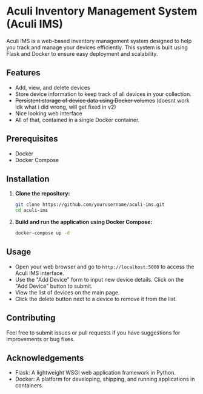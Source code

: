 # Aculi Inventory Management System (Aculi IMS)

Aculi IMS is a web-based inventory management system designed to help you track and manage your devices efficiently. This system is built using Flask and Docker to ensure easy deployment and scalability.

## Features

- Add, view, and delete devices
- Store device information to keep track of all devices in your collection.
- ~~Persistent storage of device data using Docker volumes~~ (doesnt work idk what i did wrong, will get fixed in v2)
- Nice looking web interface
- All of that, contained in a single Docker container.

## Prerequisites

- Docker
- Docker Compose

## Installation

1. **Clone the repository:**

    ```bash
    git clone https://github.com/yourusername/aculi-ims.git
    cd aculi-ims
    ```
    
2. **Build and run the application using Docker Compose:**

    ```bash
    docker-compose up -d
    ```

## Usage

- Open your web browser and go to `http://localhost:5000` to access the Aculi IMS interface.
- Use the "Add Device" form to input new device details. Click on the "Add Device" button to submit.
- View the list of devices on the main page.
- Click the delete button next to a device to remove it from the list.

## Contributing

Feel free to submit issues or pull requests if you have suggestions for improvements or bug fixes.

## Acknowledgements

- Flask: A lightweight WSGI web application framework in Python.
- Docker: A platform for developing, shipping, and running applications in containers.


